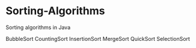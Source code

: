 # Sorting-Algorithms
Sorting algorithms in Java

BubbleSort
CountingSort
InsertionSort
MergeSort
QuickSort
SelectionSort
